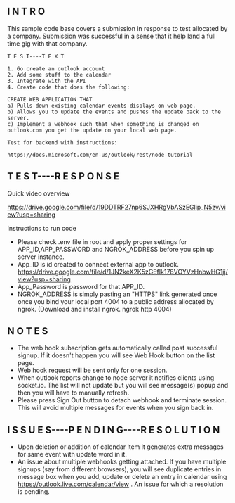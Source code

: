 ## I N T R O

This sample code base covers a submission in response to test allocated by a company. Submission was successful in a sense that it help land a full time gig with that company.

```
T E S T----T E X T

1. Go create an outlook account
2. Add some stuff to the calendar
3. Integrate with the API
4. Create code that does the following:

CREATE WEB APPLICATION THAT
a) Pulls down existing calendar events displays on web page.
b) Allows you to update the events and pushes the update back to the server.
c) Implement a webhook such that when something is changed on outlook.com you get the update on your local web page.

Test for backend with instructions:

https://docs.microsoft.com/en-us/outlook/rest/node-tutorial

```

## T E S T----R E S P O N S E

Quick video overview

https://drive.google.com/file/d/19DDTRF27np6SJXHRgVbASzEGlip_N5zv/view?usp=sharing


Instructions to run code 
- Please check .env file in root and apply proper settings for APP_ID,APP_PASSWORD and NGROK_ADDRESS before you spin up server instance.
- App_ID is id created to connect external app to outlook. https://drive.google.com/file/d/1JN2keX2K5zGEfIk178VOYVzHnbwHG1jj/view?usp=sharing
- App_Password is password for that APP_ID.  
- NGROK_ADDRESS  is simply pasting an "HTTPS" link generated once once you bind your local port 4004 to a public address allocated by ngrok. (Download and install ngrok. ngrok http 4004)

## N O T E S

- The web hook subscription gets automatically called post successful signup. If it doesn't happen you will see Web Hook button on the list page. 
- Web hook request will be sent only for one session.
- When outlook reports change to node server it notifies clients using socket.io. The list will not update but you will see message(s) popup and then you will have to manually refresh. 
- Please press Sign Out button to detach webhook and terminate session. This will avoid multiple messages for events when you sign back in.  

## I S S U E S----P E N D I N G----R E S O L U T I O N
- Upon deletion or addition of calendar item it generates extra messages for same event with update word in it. 
- An issue about multiple webhooks getting attached.  If you have multiple signups (say from different browsers),  you will see duplicate entries in message box when you add, update or delete an entry in calendar using https://outlook.live.com/calendar/view .  An issue for which a resolution is pending.
